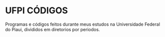 # UFPI CÓDIGOS
Programas e códigos feitos durante meus estudos na Universidade Federal do Piaui, divididos em diretorios por periodos.
